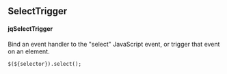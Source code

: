 ## SelectTrigger
#### jqSelectTrigger
Bind an event handler to the "select" JavaScript event, or trigger that event on an element.
```
$(${selector}).select();
```